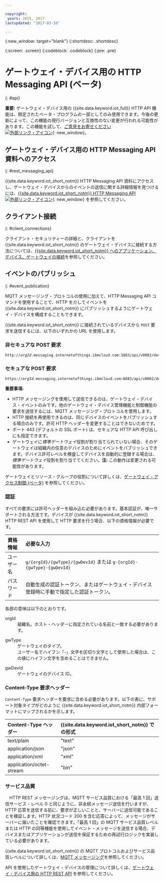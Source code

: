 ```yaml
---

copyright:
 years: 2015, 2017
lastupdated: "2017-03-16"

---
```


{:new_window: target="blank"}
{:shortdesc: .shortdesc}

{:screen: .screen}
{:codeblock: .codeblock}
{:pre: .pre}

# ゲートウェイ・デバイス用の HTTP Messaging API (ベータ)
{: #api}

**重要:** ゲートウェイ・デバイス用の {{site.data.keyword.iot_full}} HTTP API 機能は、限定されたベータ・プログラムの一部としてのみ使用できます。今後の更新によって、この機能の現行バージョンと互換性のない変更が行われる可能性があります。この機能を試して、[ご意見をお寄せください ![外部リンク・アイコン](../../../icons/launch-glyph.svg)](https://developer.ibm.com/answers/smart-spaces/17/internet-of-things.html){: new_window}。

## ゲートウェイ・デバイス用の HTTP Messaging API 資料へのアクセス
{: #rest_messaging_api}

{{site.data.keyword.iot_short_notm}} HTTP Messaging API 資料にアクセスし、ゲートウェイ・デバイスからのイベントの送信に関する詳細情報を見つけるには、[{{site.data.keyword.iot_short_notm}} HTTP Messaging API ![外部リンク・アイコン](../../../icons/launch-glyph.svg)](https://docs.internetofthings.ibmcloud.com/apis/swagger/v0002/http-messaging.html){: new_window} を参照してください。


## クライアント接続
{: #client_connections}

クライアント・セキュリティーの詳細と、クライアントを {{site.data.keyword.iot_short_notm}} のゲートウェイ・デバイスに接続する方法については、[{{site.data.keyword.iot_short_notm}} へのアプリケーション、デバイス、ゲートウェイの接続](../reference/security/connect_devices_apps_gw.html)を参照してください。


## イベントのパブリッシュ
{: #event_publication}

MQTT メッセージング・プロトコルの使用に加えて、HTTP Messaging API コマンドを使用することで、HTTP を介してイベントを {{site.data.keyword.iot_short_notm}} にパブリッシュするようにゲートウェイ・デバイスを構成することもできます。

{{site.data.keyword.iot_short_notm}} に接続されているデバイスから `POST` 要求を送信するには、以下のいずれかの URL を使用します。

### 非セキュアな POST 要求
<pre class="pre"><code class="hljs">http://<var class="keyword varname">orgId</var>.messaging.internetofthings.ibmcloud.com:1883/api/v0002/device/types/<var class="keyword varname">typeId</var>/devices/<var class="keyword varname">deviceId</var>/events/<var class="keyword varname">eventId</var></code></pre>

### セキュアな POST 要求
<pre class="pre"><code class="hljs">https://<var class="keyword varname">orgId</var>.messaging.internetofthings.ibmcloud.com:8883/api/v0002/device/types/<var class="keyword varname">typeId</var>/devices/<var class="keyword varname">deviceId</var>/events/<var class="keyword varname">eventId</var></code></pre>

**重要事項:**
- HTTP メッセージングを使用して送信できるのは、ゲートウェイ・デバイス・イベントのみです。他のゲートウェイ・デバイス管理機能と制御機能の要求を送信するには、MQTT メッセージング・プロトコルを使用します。
- HTTP 接続を再使用できるのは、同じデバイスのイベントをパブリッシュする場合のみです。許可 HTTP ヘッダーを変更することはできないためです。
- ポート 443 (デフォルトの SSL ポート) は、セキュアな HTTP API 呼び出しにも指定できます。
- ゲートウェイに*標準ゲートウェイ*役割が割り当てられていない場合、そのゲートウェイは組織内の任意のデバイスのためにイベントをパブリッシュできます。デバイス許可レベルを検査してデバイスを自動的に登録する場合は、*標準ゲートウェイ*役割を割り当ててください。**注:** この動作は変更される可能性があります。

ゲートウェイとリソース・グループの役割について詳しくは、[ゲートウェイ・アクセス制御 (ベータ)](../gateways/gateway-access-control.html) を参照してください。

### 認証

すべての要求には許可ヘッダーを組み込む必要があります。基本認証が、唯一サポートされる方法です。デバイスが {{site.data.keyword.iot_short_notm}} HTTP REST API を使用して HTTP 要求を行う場合、以下の資格情報が必要です。

|資格情報|必要な入力|
|:---|:---|
|ユーザー名| `g/{orgId}/{gwType}/{gwDevId}` または `g-{orgId}-{gwType}-{gwDevId}`
|パスワード| 自動生成の認証トークン、またはゲートウェイ・デバイス登録時に手動で指定した認証トークン。

各部の意味は以下のとおりです。

<dl>
<dt>orgId</dt>  
<dd>組織名。ホスト・ヘッダーに指定されている名前と一致する必要があります。</dd>

<p></p>
<dt>gwType</dt>  
<dd>ゲートウェイのタイプ。</dd>
<dd>ユーザー名でハイフン「-」文字を区切り文字として使用した場合は、この値にハイフン文字を含めることはできません。</dd>
<p></p>
<dt>gwDevId</dt>  
<dd>ゲートウェイのデバイス ID。</dd>
</dl>


### Content-Type 要求ヘッダー

`Content-Type` 要求ヘッダーを要求に含める必要があります。以下の表に、サポート対象タイプがどのように {{site.data.keyword.iot_short_notm}} 内部フォーマットにマップされるかを示します。

|Content-Type ヘッダー|{{site.data.keyword.iot_short_notm}} での形式 |
|:---|:---|
|text/plain|"text"
|application/json| "json"
|application/xml | "xml"
|application/octet-stream|"bin"

### サービス品質

　HTTP REST メッセージングは、MQTT サービス品質における「最高 1 回」送信サービス・レベル 0 と同じように、非永続メッセージ送信を行いますが、HTTP 応答を送信する前に、要求が正しいことと、サーバーに送信可能であることを検証します。HTTP 状況コード 200 を含む応答によって、メッセージがサーバーに届いたことを確認できます。「最高 1 回」の MQTT サービス品質レベルまたは HTTP の同等機能を使用してイベント・メッセージを送信する場合、デバイスまたはアプリケーションが送信を保証するための再試行ロジックを実装している必要があります。

{{site.data.keyword.iot_short_notm}} の MQTT プロトコルおよびサービス品質レベルについて詳しくは、[MQTT メッセージング](../reference/mqtt/index.html)を参照してください。

API を使用したゲートウェイ・デバイスの管理について詳しくは、[ゲートウェイ・デバイス用の HTTP REST API](../gateways/gw_api.html) を参照してください。

